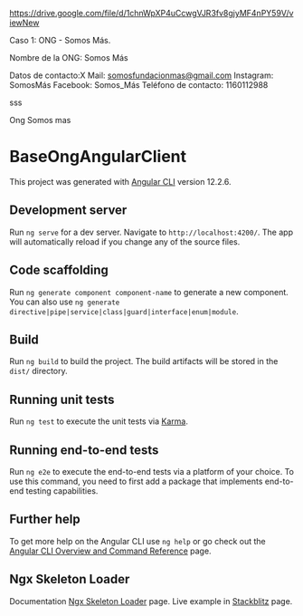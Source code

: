 https://drive.google.com/file/d/1chnWpXP4uCcwgVJR3fv8gjyMF4nPY59V/viewNew 

Caso 1: ONG - Somos Más.

Nombre de la ONG: Somos Más

Datos de contacto:X
Mail: somosfundacionmas@gmail.com
Instagram: SomosMás
Facebook: Somos_Más
Teléfono de contacto: 1160112988

sss

Ong Somos mas


# BaseOngAngularClient

This project was generated with [Angular CLI](https://github.com/angular/angular-cli) version 12.2.6.

## Development server

Run `ng serve` for a dev server. Navigate to `http://localhost:4200/`. The app will automatically reload if you change any of the source files.

## Code scaffolding

Run `ng generate component component-name` to generate a new component. You can also use `ng generate directive|pipe|service|class|guard|interface|enum|module`.

## Build

Run `ng build` to build the project. The build artifacts will be stored in the `dist/` directory.

## Running unit tests

Run `ng test` to execute the unit tests via [Karma](https://karma-runner.github.io).

## Running end-to-end tests

Run `ng e2e` to execute the end-to-end tests via a platform of your choice. To use this command, you need to first add a package that implements end-to-end testing capabilities.

## Further help

To get more help on the Angular CLI use `ng help` or go check out the [Angular CLI Overview and Command Reference](https://angular.io/cli) page.

## Ngx Skeleton Loader

Documentation [Ngx Skeleton Loader](https://www.npmjs.com/package/ngx-skeleton-loader) page.
Live example in [Stackblitz](https://stackblitz.com/edit/ngx-skeleton-loader-sample?file=app%2Fapp.component.html) page.